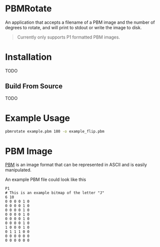 # PBMRotate

An application that accepts a filename of a PBM image and the number of degrees
to rotate, and will print to stdout or write the image to disk.

> Currently only supports P1 formatted PBM images.

# Installation

TODO

## Build From Source

TODO

# Example Usage

```bash
pbmrotate example.pbm 180 -o example_flip.pbm
```

# PBM Image

[PBM](https://en.wikipedia.org/wiki/Netpbm) is an image format that can be
represented in ASCII and is easily manipulated.

An example PBM file could look like this

```
P1
# This is an example bitmap of the letter "J"
6 10
0 0 0 0 1 0
0 0 0 0 1 0
0 0 0 0 1 0
0 0 0 0 1 0
0 0 0 0 1 0
0 0 0 0 1 0
1 0 0 0 1 0
0 1 1 1 0 0
0 0 0 0 0 0
0 0 0 0 0 0
```

